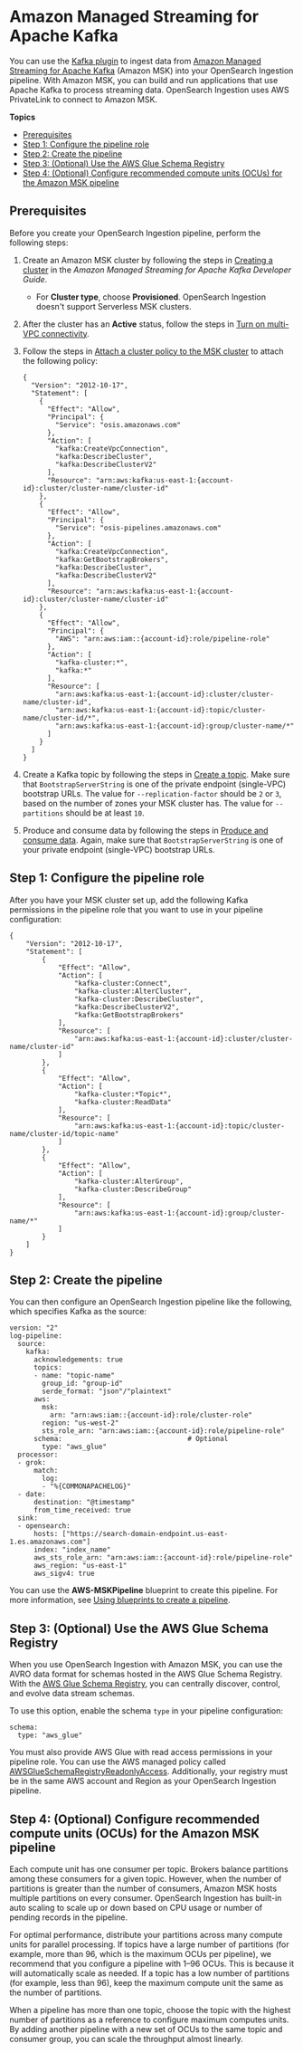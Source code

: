 # Amazon Managed Streaming for Apache Kafka<a name="configure-client-msk"></a>

You can use the [Kafka plugin](https://opensearch.org/docs/latest/data-prepper/pipelines/configuration/sources/kafka/) to ingest data from [Amazon Managed Streaming for Apache Kafka](https://docs.aws.amazon.com/msk/latest/developerguide/) \(Amazon MSK\) into your OpenSearch Ingestion pipeline\. With Amazon MSK, you can build and run applications that use Apache Kafka to process streaming data\. OpenSearch Ingestion uses AWS PrivateLink to connect to Amazon MSK\.

**Topics**
+ [Prerequisites](#msk-prereqs)
+ [Step 1: Configure the pipeline role](#msk-pipeline-role)
+ [Step 2: Create the pipeline](#msk-pipeline)
+ [Step 3: \(Optional\) Use the AWS Glue Schema Registry](#msk-glue)
+ [Step 4: \(Optional\) Configure recommended compute units \(OCUs\) for the Amazon MSK pipeline](#msk-ocu)

## Prerequisites<a name="msk-prereqs"></a>

Before you create your OpenSearch Ingestion pipeline, perform the following steps:

1. Create an Amazon MSK cluster by following the steps in [Creating a cluster](https://docs.aws.amazon.com/msk/latest/developerguide/msk-create-cluster.html#create-cluster-console) in the *Amazon Managed Streaming for Apache Kafka Developer Guide*\.
   + For **Cluster type**, choose **Provisioned**\. OpenSearch Ingestion doesn't support Serverless MSK clusters\.

1. After the cluster has an **Active** status, follow the steps in [Turn on multi\-VPC connectivity](https://docs.aws.amazon.com/msk/latest/developerguide/aws-access-mult-vpc.html#mvpc-cluster-owner-action-turn-on)\.

1. Follow the steps in [Attach a cluster policy to the MSK cluster](https://docs.aws.amazon.com/msk/latest/developerguide/aws-access-mult-vpc.html#mvpc-cluster-owner-action-policy) to attach the following policy:

   ```
   {
     "Version": "2012-10-17",
     "Statement": [
       {
         "Effect": "Allow",
         "Principal": {
           "Service": "osis.amazonaws.com"
         },
         "Action": [
           "kafka:CreateVpcConnection",
           "kafka:DescribeCluster",
           "kafka:DescribeClusterV2"
         ],
         "Resource": "arn:aws:kafka:us-east-1:{account-id}:cluster/cluster-name/cluster-id"
       },
       {
         "Effect": "Allow",
         "Principal": {
           "Service": "osis-pipelines.amazonaws.com"
         },
         "Action": [
           "kafka:CreateVpcConnection",
           "kafka:GetBootstrapBrokers",
           "kafka:DescribeCluster",
           "kafka:DescribeClusterV2"
         ],
         "Resource": "arn:aws:kafka:us-east-1:{account-id}:cluster/cluster-name/cluster-id"
       },
       {
         "Effect": "Allow",
         "Principal": {
           "AWS": "arn:aws:iam::{account-id}:role/pipeline-role"
         },
         "Action": [
           "kafka-cluster:*",
           "kafka:*"
         ],
         "Resource": [
           "arn:aws:kafka:us-east-1:{account-id}:cluster/cluster-name/cluster-id",
           "arn:aws:kafka:us-east-1:{account-id}:topic/cluster-name/cluster-id/*",
           "arn:aws:kafka:us-east-1:{account-id}:group/cluster-name/*"
         ]
       }
     ]
   }
   ```

1. Create a Kafka topic by following the steps in [Create a topic](https://docs.aws.amazon.com/msk/latest/developerguide/create-topic.html)\. Make sure that `BootstrapServerString` is one of the private endpoint \(single\-VPC\) bootstrap URLs\. The value for `--replication-factor` should be `2` or `3`, based on the number of zones your MSK cluster has\. The value for `--partitions` should be at least `10`\.

1. Produce and consume data by following the steps in [Produce and consume data](https://docs.aws.amazon.com/msk/latest/developerguide/produce-consume.html)\. Again, make sure that `BootstrapServerString` is one of your private endpoint \(single\-VPC\) bootstrap URLs\.

## Step 1: Configure the pipeline role<a name="msk-pipeline-role"></a>

After you have your MSK cluster set up, add the following Kafka permissions in the pipeline role that you want to use in your pipeline configuration:

```
{
    "Version": "2012-10-17",
    "Statement": [
        {
            "Effect": "Allow",
            "Action": [
                "kafka-cluster:Connect",
                "kafka-cluster:AlterCluster",
                "kafka-cluster:DescribeCluster",
                "kafka:DescribeClusterV2",
                "kafka:GetBootstrapBrokers"
            ],
            "Resource": [
                "arn:aws:kafka:us-east-1:{account-id}:cluster/cluster-name/cluster-id"
            ]
        },
        {
            "Effect": "Allow",
            "Action": [
                "kafka-cluster:*Topic*",
                "kafka-cluster:ReadData"
            ],
            "Resource": [
                "arn:aws:kafka:us-east-1:{account-id}:topic/cluster-name/cluster-id/topic-name"
            ]
        },
        {
            "Effect": "Allow",
            "Action": [
                "kafka-cluster:AlterGroup",
                "kafka-cluster:DescribeGroup"
            ],
            "Resource": [
                "arn:aws:kafka:us-east-1:{account-id}:group/cluster-name/*"
            ]
        }
    ]
}
```

## Step 2: Create the pipeline<a name="msk-pipeline"></a>

You can then configure an OpenSearch Ingestion pipeline like the following, which specifies Kafka as the source:

```
version: "2"
log-pipeline:
  source:
    kafka:
      acknowledgements: true 
      topics:
      - name: "topic-name"  
        group_id: "group-id"
        serde_format: "json"/"plaintext"
      aws:
        msk:
          arn: "arn:aws:iam::{account-id}:role/cluster-role"
        region: "us-west-2"
        sts_role_arn: "arn:aws:iam::{account-id}:role/pipeline-role"
      schema:                               # Optional
        type: "aws_glue"  
  processor:
  - grok:
      match:
        log:
        - "%{COMMONAPACHELOG}"
  - date:
      destination: "@timestamp"
      from_time_received: true
  sink:
  - opensearch:
      hosts: ["https://search-domain-endpoint.us-east-1.es.amazonaws.com"]
      index: "index_name"
      aws_sts_role_arn: "arn:aws:iam::{account-id}:role/pipeline-role"
      aws_region: "us-east-1"
      aws_sigv4: true
```

You can use the **AWS\-MSKPipeline** blueprint to create this pipeline\. For more information, see [Using blueprints to create a pipeline](creating-pipeline.md#pipeline-blueprint)\.

## Step 3: \(Optional\) Use the AWS Glue Schema Registry<a name="msk-glue"></a>

When you use OpenSearch Ingestion with Amazon MSK, you can use the AVRO data format for schemas hosted in the AWS Glue Schema Registry\. With the [AWS Glue Schema Registry](https://docs.aws.amazon.com/glue/latest/dg/schema-registry.html), you can centrally discover, control, and evolve data stream schemas\. 

To use this option, enable the schema `type` in your pipeline configuration:

```
schema:
  type: "aws_glue"
```

You must also provide AWS Glue with read access permissions in your pipeline role\. You can use the AWS managed policy called [AWSGlueSchemaRegistryReadonlyAccess](https://docs.aws.amazon.com/aws-managed-policy/latest/reference/AWSGlueSchemaRegistryReadonlyAccess.html)\. Additionally, your registry must be in the same AWS account and Region as your OpenSearch Ingestion pipeline\.

## Step 4: \(Optional\) Configure recommended compute units \(OCUs\) for the Amazon MSK pipeline<a name="msk-ocu"></a>

Each compute unit has one consumer per topic\. Brokers balance partitions among these consumers for a given topic\. However, when the number of partitions is greater than the number of consumers, Amazon MSK hosts multiple partitions on every consumer\. OpenSearch Ingestion has built\-in auto scaling to scale up or down based on CPU usage or number of pending records in the pipeline\. 

For optimal performance, distribute your partitions across many compute units for parallel processing\. If topics have a large number of partitions \(for example, more than 96, which is the maximum OCUs per pipeline\), we recommend that you configure a pipeline with 1–96 OCUs\. This is because it will automatically scale as needed\. If a topic has a low number of partitions \(for example, less than 96\), keep the maximum compute unit the same as the number of partitions\. 

When a pipeline has more than one topic, choose the topic with the highest number of partitions as a reference to configure maximum computes units\. By adding another pipeline with a new set of OCUs to the same topic and consumer group, you can scale the throughput almost linearly\.